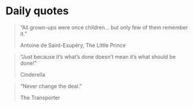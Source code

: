 # Daily quotes


> “All grown-ups were once children… but only few of them remember it.”
>
> Antoine de Saint-Exupéry, The Little Prince

> “Just because it’s what’s done doesn’t mean it’s what should be done!”
>
> Cinderella

> “Never change the deal.”
>
> The Transporter
